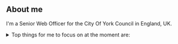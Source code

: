 ## About me

I'm a Senior Web Officer for the City Of York Council in England, UK.


<details>
 
<summary>Top things for me to focus on at the moment are:</summary>
 
 
| Rank | Languages |
|-----:|-----------|
|     1| Symfony   |
|     2| Twig      |
|     3| PHP       |
|     4| JSON      |

</details>
